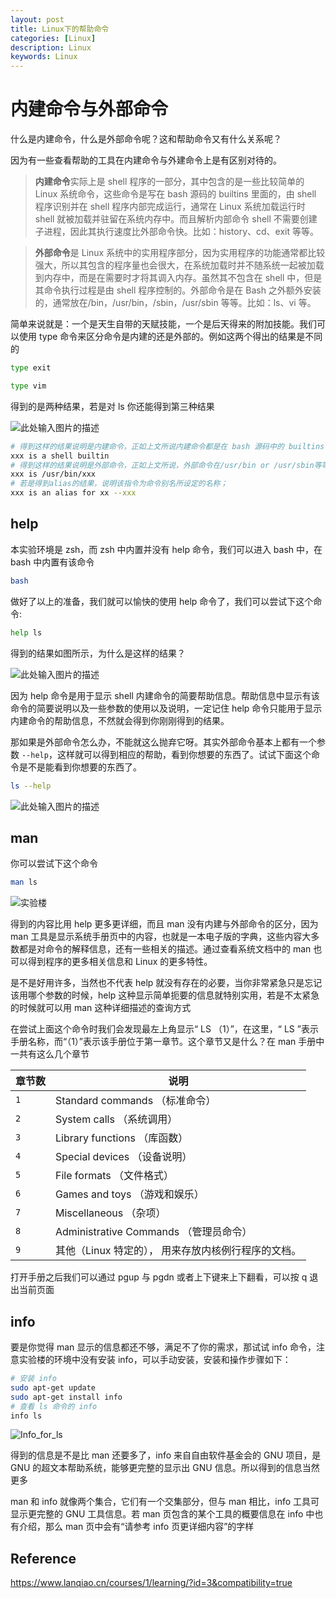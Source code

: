 ```yaml
---
layout: post
title: Linux下的帮助命令
categories: [Linux]
description: Linux
keywords: Linux
---
```


# 内建命令与外部命令

什么是内建命令，什么是外部命令呢？这和帮助命令又有什么关系呢？

因为有一些查看帮助的工具在内建命令与外建命令上是有区别对待的。

> **内建命令**实际上是 shell 程序的一部分，其中包含的是一些比较简单的 Linux 系统命令，这些命令是写在 bash 源码的 builtins 里面的，由 shell 程序识别并在 shell 程序内部完成运行，通常在 Linux 系统加载运行时 shell 就被加载并驻留在系统内存中。而且解析内部命令 shell 不需要创建子进程，因此其执行速度比外部命令快。比如：history、cd、exit 等等。

> **外部命令**是 Linux 系统中的实用程序部分，因为实用程序的功能通常都比较强大，所以其包含的程序量也会很大，在系统加载时并不随系统一起被加载到内存中，而是在需要时才将其调入内存。虽然其不包含在 shell 中，但是其命令执行过程是由 shell 程序控制的。外部命令是在 Bash 之外额外安装的，通常放在/bin，/usr/bin，/sbin，/usr/sbin 等等。比如：ls、vi 等。

简单来说就是：一个是天生自带的天赋技能，一个是后天得来的附加技能。我们可以使用 type 命令来区分命令是内建的还是外部的。例如这两个得出的结果是不同的

```bash
type exit

type vim
```

得到的是两种结果，若是对 ls 你还能得到第三种结果

![此处输入图片的描述](https://wendaocsmaster.github.io/images/blog/document-uid600404labid6123timestamp1523930371175.png)

```bash
# 得到这样的结果说明是内建命令，正如上文所说内建命令都是在 bash 源码中的 builtins 的.def中
xxx is a shell builtin
# 得到这样的结果说明是外部命令，正如上文所说，外部命令在/usr/bin or /usr/sbin等等中
xxx is /usr/bin/xxx
# 若是得到alias的结果，说明该指令为命令别名所设定的名称；
xxx is an alias for xx --xxx
```

## help

本实验环境是 zsh，而 zsh 中内置并没有 help 命令，我们可以进入 bash 中，在 bash 中内置有该命令

```bash
bash
```

做好了以上的准备，我们就可以愉快的使用 help 命令了，我们可以尝试下这个命令:

```bash
help ls
```

得到的结果如图所示，为什么是这样的结果？

![此处输入图片的描述](https://wendaocsmaster.github.io/images/blog/document-uid600404labid6123timestamp1523930924973.png)

因为 help 命令是用于显示 shell 内建命令的简要帮助信息。帮助信息中显示有该命令的简要说明以及一些参数的使用以及说明，一定记住 help 命令只能用于显示内建命令的帮助信息，不然就会得到你刚刚得到的结果。

那如果是外部命令怎么办，不能就这么抛弃它呀。其实外部命令基本上都有一个参数 `--help`，这样就可以得到相应的帮助，看到你想要的东西了。试试下面这个命令是不是能看到你想要的东西了。

```bash
ls --help
```

![此处输入图片的描述](https://wendaocsmaster.github.io/images/blog/document-uid600404labid6123timestamp1523931303648.png)

## man

你可以尝试下这个命令

```bash
man ls
```

![实验楼](https://wendaocsmaster.github.io/images/blog/1135081467871829217.png)

得到的内容比用 help 更多更详细，而且 man 没有内建与外部命令的区分，因为 man 工具是显示系统手册页中的内容，也就是一本电子版的字典，这些内容大多数都是对命令的解释信息，还有一些相关的描述。通过查看系统文档中的 man 也可以得到程序的更多相关信息和 Linux 的更多特性。

是不是好用许多，当然也不代表 help 就没有存在的必要，当你非常紧急只是忘记该用哪个参数的时候，help 这种显示简单扼要的信息就特别实用，若是不太紧急的时候就可以用 man 这种详细描述的查询方式

在尝试上面这个命令时我们会发现最左上角显示“ LS （1）”，在这里，“ LS ”表示手册名称，而“（1）”表示该手册位于第一章节。这个章节又是什么？在 man 手册中一共有这么几个章节

| 章节数 | 说明                                                |
| ------ | --------------------------------------------------- |
| `1`    | Standard commands （标准命令）                      |
| `2`    | System calls （系统调用）                           |
| `3`    | Library functions （库函数）                        |
| `4`    | Special devices （设备说明）                        |
| `5`    | File formats （文件格式）                           |
| `6`    | Games and toys （游戏和娱乐）                       |
| `7`    | Miscellaneous （杂项）                              |
| `8`    | Administrative Commands （管理员命令）              |
| `9`    | 其他（Linux 特定的）， 用来存放内核例行程序的文档。 |

打开手册之后我们可以通过 pgup 与 pgdn 或者上下键来上下翻看，可以按 q 退出当前页面

## info

要是你觉得 man 显示的信息都还不够，满足不了你的需求，那试试 info 命令，注意实验楼的环境中没有安装 info，可以手动安装，安装和操作步骤如下：

```bash
# 安装 info
sudo apt-get update
sudo apt-get install info
# 查看 ls 命令的 info
info ls
```

![Info_for_ls](https://wendaocsmaster.github.io/images/blog/1135081468210358613.png)

得到的信息是不是比 man 还要多了，info 来自自由软件基金会的 GNU 项目，是 GNU 的超文本帮助系统，能够更完整的显示出 GNU 信息。所以得到的信息当然更多

man 和 info 就像两个集合，它们有一个交集部分，但与 man 相比，info 工具可显示更完整的 GNU 工具信息。若 man 页包含的某个工具的概要信息在 info 中也有介绍，那么 man 页中会有“请参考 info 页更详细内容”的字样

## Reference

https://www.lanqiao.cn/courses/1/learning/?id=3&compatibility=true
